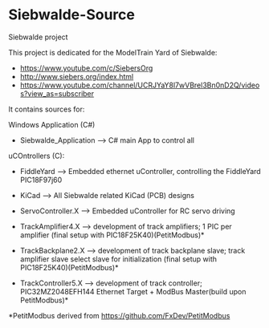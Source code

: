 # Siebwalde-Source
Siebwalde project

This project is dedicated for the ModelTrain Yard of Siebwalde: 
- https://www.youtube.com/c/SiebersOrg
- http://www.siebers.org/index.html
- https://www.youtube.com/channel/UCRJYaY8l7wVBrel3Bn0nD2Q/videos?view_as=subscriber

It contains sources for:

Windows Application (C#)

- Siebwalde_Application     --> C# main App to control all

uCOntrollers (C):

- FiddleYard                --> Embedded ethernet uController, controlling the FiddleYard PIC18F97j60
    
- KiCad                     --> All Siebwalde related KiCad (PCB) designs

- ServoController.X         --> Embedded uController for RC servo driving

- TrackAmplifier4.X         --> development of track amplifiers; 1 PIC per amplifier (final setup with PIC18F25K40)(PetitModbus)*

- TrackBackplane2.X         --> development of track backplane slave; track amplifier slave select slave for initialization (final setup with PIC18F25K40)(PetitModbus)*

- TrackController5.X        --> development of track controller; PIC32MZ2048EFH144 Ethernet Target + ModBus Master(build upon PetitModbus)*

*PetitModbus derived from https://github.com/FxDev/PetitModbus 